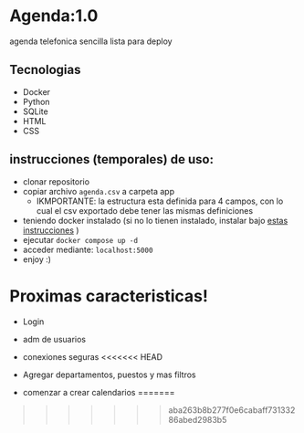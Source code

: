 # Agenda:1.0
agenda telefonica sencilla lista para deploy

## Tecnologias

- Docker
- Python
- SQLite
- HTML
- CSS

## instrucciones (temporales) de uso:

- clonar repositorio
- copiar archivo `agenda.csv` a carpeta app
    - IKMPORTANTE: la estructura esta definida para 4 campos, con lo cual el csv exportado debe tener las mismas definiciones
- teniendo docker instalado (si no lo tienen instalado, instalar bajo [estas instrucciones](https://docs.docker.com/engine/install/) )
- ejecutar `docker compose up -d`
- acceder mediante: `localhost:5000`
- enjoy :)

# Proximas caracteristicas!

- Login
- adm de usuarios
- conexiones seguras
<<<<<<< HEAD

- Agregar departamentos, puestos y mas filtros
- comenzar a crear calendarios
=======
>>>>>>> aba263b8b277f0e6cabaff73133286abed2983b5
